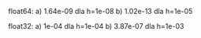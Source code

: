 float64:
a) 1.64e-09   dla h=1e-08
b) 1.02e-13   dla h=1e-05

float32:
a) 1e-04      dla h=1e-04
b) 3.87e-07   dla h=1e-03